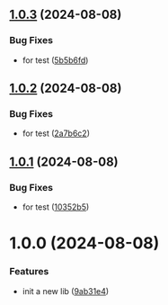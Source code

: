 ## [1.0.3](https://github.com/cycjimmy/hello-vue-lib/compare/v1.0.2...v1.0.3) (2024-08-08)


### Bug Fixes

* for test ([5b5b6fd](https://github.com/cycjimmy/hello-vue-lib/commit/5b5b6fd2989116d741c58f1e4a8f346e7467b08d))

## [1.0.2](https://github.com/cycjimmy/hello-vue-lib/compare/v1.0.1...v1.0.2) (2024-08-08)


### Bug Fixes

* for test ([2a7b6c2](https://github.com/cycjimmy/hello-vue-lib/commit/2a7b6c27c8584d65d66702478e46a12f83f84c40))

## [1.0.1](https://github.com/cycjimmy/hello-vue-lib/compare/v1.0.0...v1.0.1) (2024-08-08)


### Bug Fixes

* for test ([10352b5](https://github.com/cycjimmy/hello-vue-lib/commit/10352b5b2243641881aab966c16bac3574154d1c))

# 1.0.0 (2024-08-08)


### Features

* init a new lib ([9ab31e4](https://github.com/cycjimmy/hello-vue-lib/commit/9ab31e4763f7d9b3dead84d461acf01a4304f7dd))

